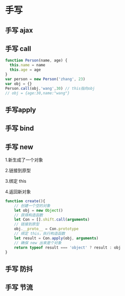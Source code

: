 # 手写

## 手写 ajax

## 手写 call

```javascript
function Person(name, age) {
  this.name = name
  this.age = age
}
var person = new Person('zhang', 23)
var obj = {}
Person.call(obj,'wang',30) // this指向obj
// obj = {age:30,name:"wang"}
```

## 手写apply

## 手写 bind

## 手写 new

1.新生成了一个对象

2.链接到原型

3.绑定 this

4.返回新对象

```javascript
function create(){
    // 创建一个空的对象
    let obj = new Object()
    // 获得构造函数
    let Con = [].shift.call(arguments)
    // 链接到原型
    obj.__proto__ = Con.prototype
    // 绑定 this，执行构造函数
    let result = Con.apply(obj, arguments)
    // 确保 new 出来是个对象
    return typeof result === 'object' ? result : obj
}
```

## 手写 防抖

## 手写 节流